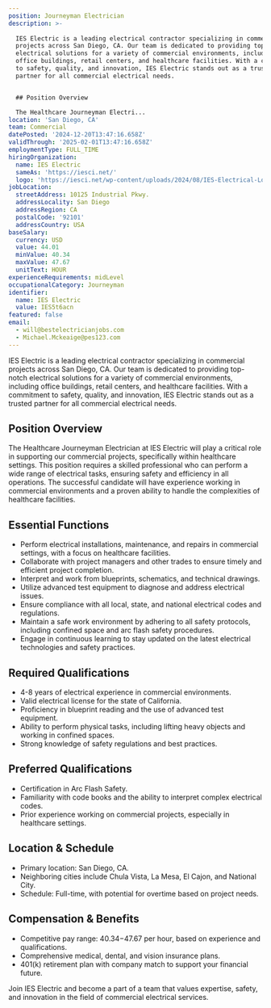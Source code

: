 ```yaml
---
position: Journeyman Electrician
description: >-
  
  IES Electric is a leading electrical contractor specializing in commercial
  projects across San Diego, CA. Our team is dedicated to providing top-notch
  electrical solutions for a variety of commercial environments, including
  office buildings, retail centers, and healthcare facilities. With a commitment
  to safety, quality, and innovation, IES Electric stands out as a trusted
  partner for all commercial electrical needs.


  ## Position Overview

  The Healthcare Journeyman Electri...
location: 'San Diego, CA'
team: Commercial
datePosted: '2024-12-20T13:47:16.658Z'
validThrough: '2025-02-01T13:47:16.658Z'
employmentType: FULL_TIME
hiringOrganization:
  name: IES Electric
  sameAs: 'https://iesci.net/'
  logo: 'https://iesci.net/wp-content/uploads/2024/08/IES-Electrical-Logo-color.png'
jobLocation:
  streetAddress: 10125 Industrial Pkwy.
  addressLocality: San Diego
  addressRegion: CA
  postalCode: '92101'
  addressCountry: USA
baseSalary:
  currency: USD
  value: 44.01
  minValue: 40.34
  maxValue: 47.67
  unitText: HOUR
experienceRequirements: midLevel
occupationalCategory: Journeyman
identifier:
  name: IES Electric
  value: IES5t6acn
featured: false
email:
  - will@bestelectricianjobs.com
  - Michael.Mckeaige@pes123.com
---
```




IES Electric is a leading electrical contractor specializing in commercial projects across San Diego, CA. Our team is dedicated to providing top-notch electrical solutions for a variety of commercial environments, including office buildings, retail centers, and healthcare facilities. With a commitment to safety, quality, and innovation, IES Electric stands out as a trusted partner for all commercial electrical needs.

## Position Overview
The Healthcare Journeyman Electrician at IES Electric will play a critical role in supporting our commercial projects, specifically within healthcare settings. This position requires a skilled professional who can perform a wide range of electrical tasks, ensuring safety and efficiency in all operations. The successful candidate will have experience working in commercial environments and a proven ability to handle the complexities of healthcare facilities.

## Essential Functions
- Perform electrical installations, maintenance, and repairs in commercial settings, with a focus on healthcare facilities.
- Collaborate with project managers and other trades to ensure timely and efficient project completion.
- Interpret and work from blueprints, schematics, and technical drawings.
- Utilize advanced test equipment to diagnose and address electrical issues.
- Ensure compliance with all local, state, and national electrical codes and regulations.
- Maintain a safe work environment by adhering to all safety protocols, including confined space and arc flash safety procedures.
- Engage in continuous learning to stay updated on the latest electrical technologies and safety practices.

## Required Qualifications
- 4-8 years of electrical experience in commercial environments.
- Valid electrical license for the state of California.
- Proficiency in blueprint reading and the use of advanced test equipment.
- Ability to perform physical tasks, including lifting heavy objects and working in confined spaces.
- Strong knowledge of safety regulations and best practices.

## Preferred Qualifications
- Certification in Arc Flash Safety.
- Familiarity with code books and the ability to interpret complex electrical codes.
- Prior experience working on commercial projects, especially in healthcare settings.

## Location & Schedule
- Primary location: San Diego, CA.
- Neighboring cities include Chula Vista, La Mesa, El Cajon, and National City.
- Schedule: Full-time, with potential for overtime based on project needs.

## Compensation & Benefits
- Competitive pay range: $40.34-$47.67 per hour, based on experience and qualifications.
- Comprehensive medical, dental, and vision insurance plans.
- 401(k) retirement plan with company match to support your financial future.

Join IES Electric and become a part of a team that values expertise, safety, and innovation in the field of commercial electrical services.